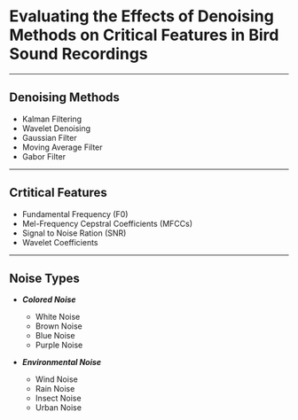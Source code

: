 # Evaluating the Effects of Denoising Methods on Critical Features in Bird Sound Recordings

---

## Denoising Methods

- Kalman Filtering
- Wavelet Denoising
- Gaussian Filter
- Moving Average Filter
- Gabor Filter

---

## Crtitical Features

- Fundamental Frequency (F0)
- Mel-Frequency Cepstral Coefficients (MFCCs)
- Signal to Noise Ration (SNR)
- Wavelet Coefficients

---

## Noise Types

- ***Colored Noise***

  - White Noise
  - Brown Noise
  - Blue Noise
  - Purple Noise
  
- ***Environmental Noise***

  - Wind Noise
  - Rain Noise
  - Insect Noise
  - Urban Noise

